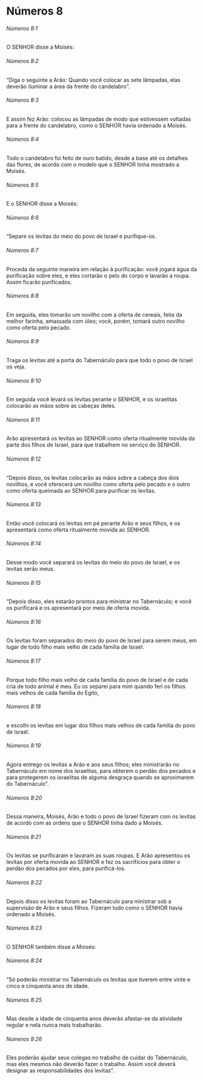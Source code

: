 # Números 8

###### Números 8:1

O SENHOR disse a Moisés:

###### Números 8:2

“Diga o seguinte a Arão: Quando você colocar as sete lâmpadas, elas deverão iluminar a área da frente do candelabro”.

###### Números 8:3

E assim fez Arão: colocou as lâmpadas de modo que estivessem voltadas para a frente do candelabro, como o SENHOR havia ordenado a Moisés.

###### Números 8:4

Todo o candelabro foi feito de ouro batido, desde a base até os detalhes das flores, de acordo com o modelo que o SENHOR tinha mostrado a Moisés.

###### Números 8:5

E o SENHOR disse a Moisés:

###### Números 8:6

“Separe os levitas do meio do povo de Israel e purifique-os.

###### Números 8:7

Proceda da seguinte maneira em relação à purificação: você jogará água da purificação sobre eles, e eles cortarão o pelo do corpo e lavarão a roupa. Assim ficarão purificados.

###### Números 8:8

Em seguida, eles tomarão um novilho com a oferta de cereais, feita da melhor farinha, amassada com óleo; você, porém, tomará outro novilho como oferta pelo pecado.

###### Números 8:9

Traga os levitas até a porta do Tabernáculo para que todo o povo de Israel os veja.

###### Números 8:10

Em seguida você levará os levitas perante o SENHOR, e os israelitas colocarão as mãos sobre as cabeças deles.

###### Números 8:11

Arão apresentará os levitas ao SENHOR como oferta ritualmente movida da parte dos filhos de Israel, para que trabalhem no serviço do SENHOR.

###### Números 8:12

“Depois disso, os levitas colocarão as mãos sobre a cabeça dos dois novilhos, e você oferecerá um novilho como oferta pelo pecado e o outro como oferta queimada ao SENHOR para purificar os levitas.

###### Números 8:13

Então você colocará os levitas em pé perante Arão e seus filhos, e os apresentará como oferta ritualmente movida ao SENHOR.

###### Números 8:14

Desse modo você separará os levitas do meio do povo de Israel, e os levitas serão meus.

###### Números 8:15

“Depois disso, eles estarão prontos para ministrar no Tabernáculo; e você os purificará e os apresentará por meio de oferta movida.

###### Números 8:16

Os levitas foram separados do meio do povo de Israel para serem meus, em lugar de todo filho mais velho de cada família de Israel.

###### Números 8:17

Porque todo filho mais velho de cada família do povo de Israel e de cada cria de todo animal é meu. Eu os separei para mim quando feri os filhos mais velhos de cada família do Egito,

###### Números 8:18

e escolhi os levitas em lugar dos filhos mais velhos de cada família do povo de Israel.

###### Números 8:19

Agora entrego os levitas a Arão e aos seus filhos; eles ministrarão no Tabernáculo em nome dos israelitas, para obterem o perdão dos pecados e para protegerem os israelitas de alguma desgraça quando se aproximarem do Tabernáculo”.

###### Números 8:20

Dessa maneira, Moisés, Arão e todo o povo de Israel fizeram com os levitas de acordo com as ordens que o SENHOR tinha dado a Moisés.

###### Números 8:21

Os levitas se purificaram e lavaram as suas roupas. E Arão apresentou os levitas por oferta movida ao SENHOR e fez os sacrifícios para obter o perdão dos pecados por eles, para purificá-los.

###### Números 8:22

Depois disso os levitas foram ao Tabernáculo para ministrar sob a supervisão de Arão e seus filhos. Fizeram tudo como o SENHOR havia ordenado a Moisés.

###### Números 8:23

O SENHOR também disse a Moisés:

###### Números 8:24

“Só poderão ministrar no Tabernáculo os levitas que tiverem entre vinte e cinco e cinquenta anos de idade.

###### Números 8:25

Mas desde a idade de cinquenta anos deverão afastar-se da atividade regular e nela nunca mais trabalharão.

###### Números 8:26

Eles poderão ajudar seus colegas no trabalho de cuidar do Tabernáculo, mas eles mesmos não deverão fazer o trabalho. Assim você deverá designar as responsabilidades dos levitas”.

